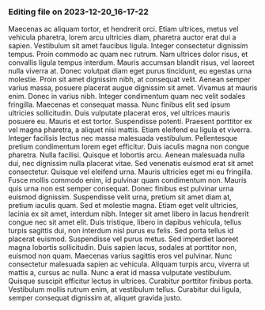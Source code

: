 

### Editing file on 2023-12-20_16-17-22

Maecenas ac aliquam tortor, et hendrerit orci. Etiam ultrices, metus vel vehicula pharetra, lorem arcu ultricies diam, pharetra auctor erat dui a sapien. Vestibulum sit amet faucibus ligula. Integer consectetur dignissim tempus. Proin commodo ac quam nec rutrum. Nam ultrices dolor risus, et convallis ligula tempus interdum. Mauris accumsan blandit risus, vel laoreet nulla viverra at. Donec volutpat diam eget purus tincidunt, eu egestas urna molestie. Proin sit amet dignissim nibh, at consequat velit. Aenean semper varius massa, posuere placerat augue dignissim sit amet. Vivamus at mauris enim. Donec in varius nibh. Integer condimentum quam nec velit sodales fringilla.
Maecenas et consequat massa. Nunc finibus elit sed ipsum ultricies sollicitudin. Duis vulputate placerat eros, vel ultrices mauris posuere eu. Mauris et est tortor. Suspendisse potenti. Praesent porttitor ex vel magna pharetra, a aliquet nisi mattis. Etiam eleifend eu ligula et viverra. Integer facilisis lectus nec massa malesuada vestibulum. Pellentesque pretium condimentum lorem eget efficitur. Duis iaculis magna non congue pharetra. Nulla facilisi. Quisque et lobortis arcu. Aenean malesuada nulla dui, nec dignissim nulla placerat vitae. Sed venenatis euismod erat sit amet consectetur.
Quisque vel eleifend urna. Mauris ultricies eget mi eu fringilla. Fusce mollis commodo enim, id pulvinar quam condimentum non. Mauris quis urna non est semper consequat. Donec finibus est pulvinar urna euismod dignissim. Suspendisse velit urna, pretium sit amet diam at, pretium iaculis quam. Sed et molestie magna. Etiam eget velit ultricies, lacinia ex sit amet, interdum nibh. Integer sit amet libero in lacus hendrerit congue nec sit amet elit. Duis tristique, libero in dapibus vehicula, tellus turpis sagittis dui, non interdum nisl purus eu felis. Sed porta tellus id placerat euismod. Suspendisse vel purus metus.
Sed imperdiet laoreet magna lobortis sollicitudin. Duis sapien lacus, sodales at porttitor non, euismod non quam. Maecenas varius sagittis eros vel pulvinar. Nunc consectetur malesuada sapien ac vehicula. Aliquam turpis arcu, viverra ut mattis a, cursus ac nulla. Nunc a erat id massa vulputate vestibulum. Quisque suscipit efficitur lectus in ultrices. Curabitur porttitor finibus porta. Vestibulum mollis rutrum enim, at vestibulum tellus. Curabitur dui ligula, semper consequat dignissim at, aliquet gravida justo.


